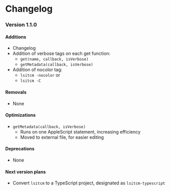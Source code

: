 # Changelog

### Version 1.1.0
#### Additions
- Changelog
- Addition of verbose tags on each get function:
  - `get(name, callback, isVerbose)`
  - `getMetadata(callback, isVerbose)`
- Addition of nocolor tag:
  - `lsitcm -nocolor` or
  - `lsitcm -C`
#### Removals
- None
#### Optimizations
- `getMetadata(callback, isVerbose)`
  - Runs on one AppleScript statement, increasing efficiency
  - Moved to external file, for easier editing
#### Deprecations
- None
#### Next version plans
- Convert `lsitcm` to a TypeScript project, designated as `lsitcm-typescript`